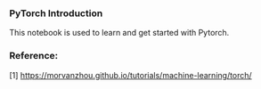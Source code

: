 ### PyTorch Introduction

This notebook is used to learn and get started with Pytorch.

### Reference:   
[1] https://morvanzhou.github.io/tutorials/machine-learning/torch/    
